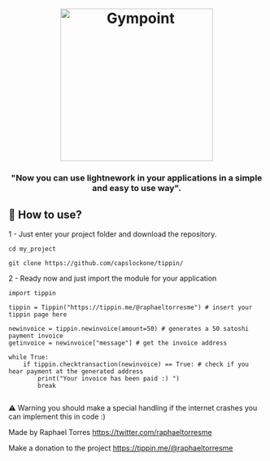 <h1 align="center">
  <img alt="Gympoint" title="Gympoint" src="https://tippin.me/images/20190424_join_logo_trans.png" width="300px" />
</h1>

<h3 align="center">
 "Now you can use lightnework in your applications in a simple and easy to use way".
</h3>

## 🚀 How to use?

1 - Just enter your project folder and download the repository.
```
cd my_project
```
```
git clone https://github.com/capslockone/tippin/
```

2 - Ready now and just import the module for your application

```
import tippin

tippin = Tippin("https://tippin.me/@raphaeltorresme") # insert your tippin page here

newinvoice = tippin.newinvoice(amount=50) # generates a 50 satoshi payment invoice
getinvoice = newinvoice["message"] # get the invoice address

while True:
    if tippin.checktransaction(newinvoice) == True: # check if you hear payment at the generated address
        print("Your invoice has been paid :) ")
        break
        
```

⚠️ Warning you should make a special handling if the internet crashes you can implement this in code :)

Made by Raphael Torres https://twitter.com/raphaeltorresme

Make a donation to the project https://tippin.me/@raphaeltorresme
